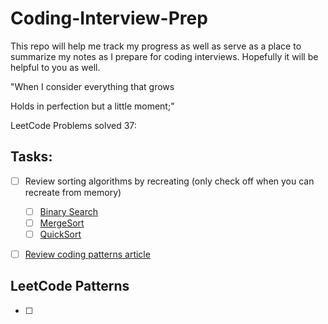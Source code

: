 # Coding-Interview-Prep

This repo will help me track my progress as well as serve as a place to summarize my notes as I prepare for coding interviews. Hopefully it will be helpful
to you as well.

"When I consider everything that grows

Holds in perfection but a little moment;"

LeetCode Problems solved 37:

## Tasks:
- [ ] Review sorting algorithms by recreating (only check off when you can recreate from memory)
  - [ ] [Binary Search](https://www.youtube.com/watch?v=C2apEw9pgtw)
  - [ ] [MergeSort](https://www.youtube.com/watch?v=mB5HXBb_HY8)
  - [ ] [QuickSort](https://www.youtube.com/watch?v=7h1s2SojIRw)

- [ ] [Review coding patterns article](https://hackernoon.com/14-patterns-to-ace-any-coding-interview-question-c5bb3357f6ed)



## LeetCode Patterns
- [ ]

